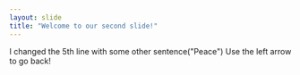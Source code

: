 ```yaml
---
layout: slide
title: "Welcome to our second slide!"
---
```

I changed the 5th line with some other sentence("Peace")
Use the left arrow to  go back!

